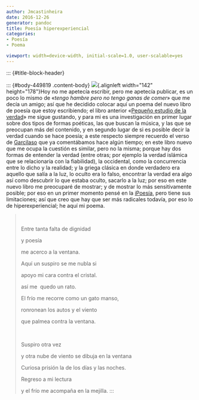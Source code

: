 ```yaml
---
author: Jmcastinheira
date: 2016-12-26
generator: pandoc
title: Poesía hiperexperiencial
categories:
- Poesía
- Poema

viewport: width=device-width, initial-scale=1.0, user-scalable=yes
---
```


::: {#title-block-header}

::: {#body-449819 .content-body}
![](http://www.literaturalibre.com/docs/assets/images/2007/11/mujer-manos-frio.jpg){.alignleft
width="142" height="178"}Hoy no me apetecía escribir, pero me apetecía
publicar, es un poco lo mismo de «*tengo hambre pero no tengo ganas de
comer*» que me decía un amigo; así que he decidido colocar aquí un poema
del nuevo libro de poesía que estoy escribiendo; el libro anterior
«[Pequeño estudio de la
verdad](http://entelequia.bligoo.com/content/view/132090/Pequeno_estudio_de_la_verdad.html)»
me sigue gustando, y para mi es una investigación en primer lugar sobre
dos tipos de formas poéticas, las que buscan la música, y las que se
preocupan más del contenido, y en segundo lugar de si es posible decir
la verdad cuando se hace poesía; a este respecto siempre recuerdo el
verso de
[Garcilaso](http://entelequia.bligoo.com/content/view/144874/Garcilaso_de_la_Vega.html)
que ya comentábamos hace algún tiempo; en este libro nuevo que me ocupa
la cuestión es similar, pero no la misma; porque hay dos formas de
entender la verdad (entre otras; por ejemplo la verdad islámica que se
relacionaría con la fiabilidad), la occidental, como la concurrencia
entre lo dicho y la realidad; y la griega clásica en donde verdadero era
aquello que salía a la luz, lo oculto era lo falso, encontrar la verdad
era algo así como descubrir lo que estaba oculto, sacarlo a la luz; por
eso en este nuevo libro me preocuparé de mostrar; y de mostrar lo más
sensitivamente posible; por eso en un primer momento pensé en la
[iPoesía](http://entelequia.bligoo.com/content/view/132086/Ciberpoesia_o_Poesia_impresiva.html),
pero tiene sus limitaciones; así que creo que hay que ser más radicales
todavía, por eso lo de hiperexperiencial; he aquí mi poema.

>  
>
> Entre tanta falta de dignidad
>
> y poesía
>
> me acerco a la ventana.
>
> Aquí un suspiro se me nubla si
>
> apoyo mi cara contra el cristal.
>
> así me  quedo un rato.
>
> El frío me recorre como un gato manso,
>
> ronronean los autos y el viento
>
> que palmea contra la ventana.
>
>  
>
> Suspiro otra vez
>
> y otra nube de viento se dibuja en la ventana
>
> Curiosa prisión la de los días y las noches.
>
> Regreso a mi lectura
>
> y el frío me acompaña en la mejilla.
:::
